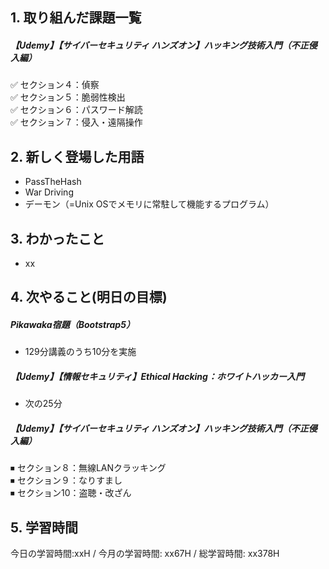 ## 1. 取り組んだ課題一覧
##### 【Udemy】【サイバーセキュリティ ハンズオン】ハッキング技術入門（不正侵入編）
✅ セクション４：偵察  
✅ セクション５：脆弱性検出  
✅ セクション６：パスワード解読  
✅ セクション７：侵入・遠隔操作  

## 2. 新しく登場した用語
- PassTheHash
- War Driving
- デーモン（=Unix OSでメモリに常駐して機能するプログラム）

## 3. わかったこと
- xx

## 4. 次やること(明日の目標) 
##### Pikawaka宿題（Bootstrap5）
- 129分講義のうち10分を実施
  
##### 【Udemy】【情報セキュリティ】Ethical Hacking：ホワイトハッカー入門
- 次の25分

##### 【Udemy】【サイバーセキュリティ ハンズオン】ハッキング技術入門（不正侵入編）
⏹ セクション８：無線LANクラッキング  
⏹ セクション９：なりすまし  
⏹ セクション10：盗聴・改ざん  

## 5. 学習時間
今日の学習時間:xxH / 今月の学習時間: xx67H / 総学習時間: xx378H　
